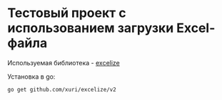 # Тестовый проект с использованием загрузки Excel-файла


Используемая библиотека - [excelize](https://github.com/qax-os/excelize)

Установка в go:
```bash
go get github.com/xuri/excelize/v2
```